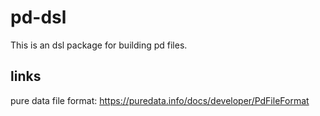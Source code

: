 # pd-dsl
This is an dsl package for building pd files.



## links

pure data file format: https://puredata.info/docs/developer/PdFileFormat